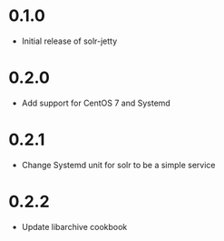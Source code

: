 # 0.1.0

* Initial release of solr-jetty

# 0.2.0

* Add support for CentOS 7 and Systemd

# 0.2.1

* Change Systemd unit for solr to be a simple service

# 0.2.2

* Update libarchive cookbook
